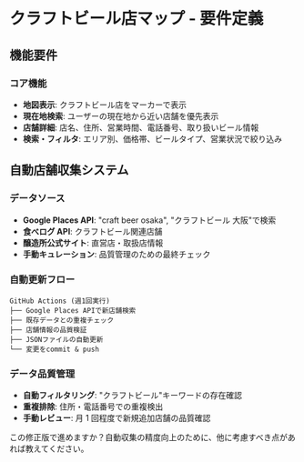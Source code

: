 # クラフトビール店マップ - 要件定義

## 機能要件

### コア機能

- **地図表示**: クラフトビール店をマーカーで表示
- **現在地検索**: ユーザーの現在地から近い店舗を優先表示
- **店舗詳細**: 店名、住所、営業時間、電話番号、取り扱いビール情報
- **検索・フィルタ**: エリア別、価格帯、ビールタイプ、営業状況で絞り込み

## 自動店舗収集システム

### データソース

- **Google Places API**: "craft beer osaka", "クラフトビール 大阪"で検索
- **食べログ API**: クラフトビール関連店舗
- **醸造所公式サイト**: 直営店・取扱店情報
- **手動キュレーション**: 品質管理のための最終チェック

### 自動更新フロー

```
GitHub Actions (週1回実行)
├── Google Places APIで新店舗検索
├── 既存データとの重複チェック
├── 店舗情報の品質検証
├── JSONファイルの自動更新
└── 変更をcommit & push
```

### データ品質管理

- **自動フィルタリング**: "クラフトビール"キーワードの存在確認
- **重複排除**: 住所・電話番号での重複検出
- **手動レビュー**: 月 1 回程度で新規追加店舗の品質確認

この修正版で進めますか？自動収集の精度向上のために、他に考慮すべき点があれば教えてください。
